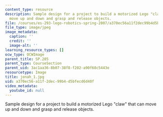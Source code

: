 ```yaml
---
content_type: resource
description: Sample design for a project to build a motorized Lego "claw" that can
  move up and down and grasp and release objects.
file: /courses/es-293-lego-robotics-spring-2007/a370ec56a11f2dec99b4d5bfecd6d40f_jonah_1.jpg
file_type: image/jpeg
image_metadata:
  caption: ''
  credit: ''
  image-alt: ''
learning_resource_types: []
ocw_type: OCWImage
parent_title: SP.285
parent_type: CourseSection
parent_uid: 3ac1aa36-8b07-38f8-f202-a90f68c5443e
resourcetype: Image
title: jonah_1.jpg
uid: a370ec56-a11f-2dec-99b4-d5bfecd6d40f
video_metadata:
  youtube_id: null
---
```

Sample design for a project to build a motorized Lego "claw" that can move up and down and grasp and release objects.

